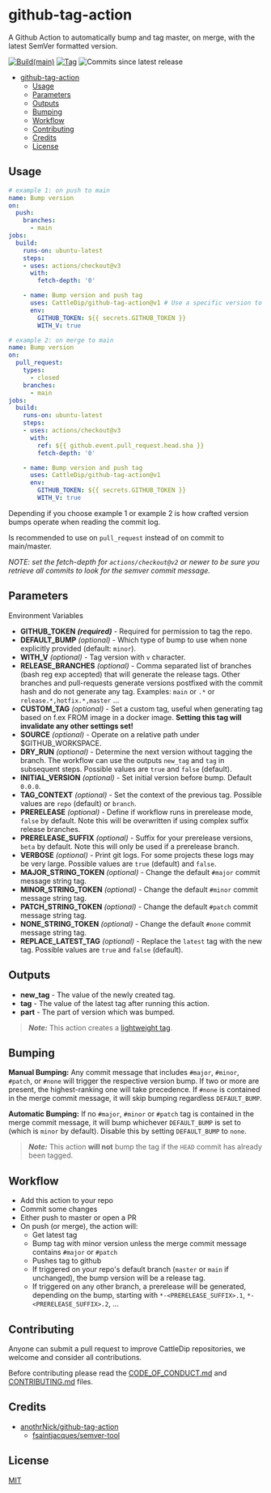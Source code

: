 # github-tag-action

A Github Action to automatically bump and tag master, on merge, with the latest SemVer formatted version.

[![Build(main)](https://github.com/CattleDip/github-tag-action/actions/workflows/build-version-publish.yml/badge.svg?branch=main)](https://github.com/CattleDip/github-tag-action/actions/workflows/build-version-publish.yml)
[![Tag](https://img.shields.io/github/v/tag/CattleDip/github-tag-action)](https://img.shields.io/github/v/tag/CattleDip/github-tag-action)
![Commits since latest release](https://img.shields.io/github/commits-since/cattledip/github-tag-action/latest/main)

- [github-tag-action](#github-tag-action)
  - [Usage](#usage)
  - [Parameters](#parameters)
  - [Outputs](#outputs)
  - [Bumping](#bumping)
  - [Workflow](#workflow)
  - [Contributing](#contributing)
  - [Credits](#credits)
  - [License](#license)

## Usage

```yaml
# example 1: on push to main
name: Bump version
on:
  push:
    branches:
      - main
jobs:
  build:
    runs-on: ubuntu-latest
    steps:
    - uses: actions/checkout@v3
      with:
        fetch-depth: '0'

    - name: Bump version and push tag
      uses: CattleDip/github-tag-action@v1 # Use a specific version to avoid breaking changes
      env:
        GITHUB_TOKEN: ${{ secrets.GITHUB_TOKEN }}
        WITH_V: true
```

```yaml
# example 2: on merge to main
name: Bump version
on:
  pull_request:
    types:
      - closed
    branches:
      - main
jobs:
  build:
    runs-on: ubuntu-latest
    steps:
    - uses: actions/checkout@v3
      with:
        ref: ${{ github.event.pull_request.head.sha }}
        fetch-depth: '0'

    - name: Bump version and push tag
      uses: CattleDip/github-tag-action@v1
      env:
        GITHUB_TOKEN: ${{ secrets.GITHUB_TOKEN }}
        WITH_V: true
```

Depending if you choose example 1 or example 2 is how crafted version bumps operate when reading the commit log.

Is recommended to use on `pull_request` instead of on commit to main/master.

_NOTE: set the fetch-depth for `actions/checkout@v2` or newer to be sure you retrieve all commits to look for the semver commit message._

## Parameters

Environment Variables

- **GITHUB_TOKEN** **_(required)_** - Required for permission to tag the repo.
- **DEFAULT_BUMP** _(optional)_ - Which type of bump to use when none explicitly provided (default: `minor`).
- **WITH_V** _(optional)_ - Tag version with `v` character.
- **RELEASE_BRANCHES** _(optional)_ - Comma separated list of branches (bash reg exp accepted) that will generate the release tags. Other branches and pull-requests generate versions postfixed with the commit hash and do not generate any tag. Examples: `main` or `.*` or `release.*,hotfix.*,master` ...
- **CUSTOM_TAG** _(optional)_ - Set a custom tag, useful when generating tag based on f.ex FROM image in a docker image. **Setting this tag will invalidate any other settings set!**
- **SOURCE** _(optional)_ - Operate on a relative path under $GITHUB_WORKSPACE.
- **DRY_RUN** _(optional)_ - Determine the next version without tagging the branch. The workflow can use the outputs `new_tag` and `tag` in subsequent steps. Possible values are `true` and `false` (default).
- **INITIAL_VERSION** _(optional)_ - Set initial version before bump. Default `0.0.0`.
- **TAG_CONTEXT** _(optional)_ - Set the context of the previous tag. Possible values are `repo` (default) or `branch`.
- **PRERELEASE** _(optional)_ - Define if workflow runs in prerelease mode, `false` by default. Note this will be overwritten if using complex suffix release branches.
- **PRERELEASE_SUFFIX** _(optional)_ - Suffix for your prerelease versions, `beta` by default. Note this will only be used if a prerelease branch.
- **VERBOSE** _(optional)_ - Print git logs. For some projects these logs may be very large. Possible values are `true` (default) and `false`.
- **MAJOR_STRING_TOKEN** _(optional)_ - Change the default `#major` commit message string tag.
- **MINOR_STRING_TOKEN** _(optional)_ - Change the default `#minor` commit message string tag.
- **PATCH_STRING_TOKEN** _(optional)_ - Change the default `#patch` commit message string tag.
- **NONE_STRING_TOKEN** _(optional)_ - Change the default `#none` commit message string tag.
- **REPLACE_LATEST_TAG** _(optional)_ - Replace the `latest` tag with the new tag. Possible values are `true` and `false` (default).

## Outputs

- **new_tag** - The value of the newly created tag.
- **tag** - The value of the latest tag after running this action.
- **part** - The part of version which was bumped.

> **_Note:_** This action creates a [lightweight tag](https://developer.github.com/v3/git/refs/#create-a-reference).

## Bumping

**Manual Bumping:** Any commit message that includes `#major`, `#minor`, `#patch`, or `#none` will trigger the respective version bump. If two or more are present, the highest-ranking one will take precedence.
If `#none` is contained in the merge commit message, it will skip bumping regardless `DEFAULT_BUMP`.

**Automatic Bumping:** If no `#major`, `#minor` or `#patch` tag is contained in the merge commit message, it will bump whichever `DEFAULT_BUMP` is set to (which is `minor` by default). Disable this by setting `DEFAULT_BUMP` to `none`.

> **_Note:_** This action **will not** bump the tag if the `HEAD` commit has already been tagged.

## Workflow

- Add this action to your repo
- Commit some changes
- Either push to master or open a PR
- On push (or merge), the action will:
  - Get latest tag
  - Bump tag with minor version unless the merge commit message contains `#major` or `#patch`
  - Pushes tag to github
  - If triggered on your repo's default branch (`master` or `main` if unchanged), the bump version will be a release tag.
  - If triggered on any other branch, a prerelease will be generated, depending on the bump, starting with `*-<PRERELEASE_SUFFIX>.1`, `*-<PRERELEASE_SUFFIX>.2`, ...

## Contributing

Anyone can submit a pull request to improve CattleDip repositories, we welcome and consider all contributions.

Before contributing please read the [CODE_OF_CONDUCT.md](CODE_OF_CONDUCT.md) and [CONTRIBUTING.md](CONTRIBUTING.md) files.

## Credits

- [anothrNick/github-tag-action](https://github.com/anothrNick/github-tag-action)
  - [fsaintjacques/semver-tool](https://github.com/fsaintjacques/semver-tool)

## License

[MIT](LICENSE)
